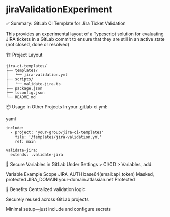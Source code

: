 # jiraValidationExperiment

✅ Summary: GitLab CI Template for Jira Ticket Validation

This provides an experimental layout of a Typescript solution for evaluating JIRA tickets in a GitLab commit to ensure that they are still in an active state (not closed, done or resolved)

🏗️ Project Layout
```
jira-ci-templates/
├── templates/
│   └── jira-validation.yml
├── scripts/
│   └── validate-jira.ts
├── package.json
├── tsconfig.json
└── README.md
```

📦 Usage in Other Projects
In your .gitlab-ci.yml:

yaml
```
include:
  - project: 'your-group/jira-ci-templates'
    file: '/templates/jira-validation.yml'
    ref: main

validate-jira:
  extends: .validate-jira
```

🔐 Secure Variables in GitLab
Under Settings > CI/CD > Variables, add:

Variable	Example	Scope
JIRA_AUTH	base64(email:api_token)	Masked, protected
JIRA_DOMAIN	your-domain.atlassian.net	Protected

🧠 Benefits
Centralized validation logic

Securely reused across GitLab projects

Minimal setup—just include and configure secrets
